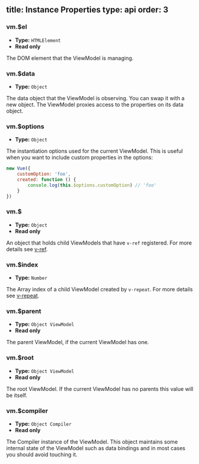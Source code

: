 title: Instance Properties
type: api
order: 3
---

### vm.$el

- **Type:** `HTMLElement`
- **Read only**

The DOM element that the ViewModel is managing.

### vm.$data

- **Type:** `Object`

The data object that the ViewModel is observing. You can swap it with a new object. The ViewModel proxies access to the properties on its data object.

### vm.$options

- **Type:** `Object`

The instantiation options used for the current ViewModel. This is useful when you want to include custom properties in the options:

``` js
new Vue({
    customOption: 'foo',
    created: function () {
        console.log(this.$options.customOption) // 'foo'
    }
})
```

### vm.$

- **Type:** `Object`
- **Read only**

An object that holds child ViewModels that have `v-ref` registered. For more details see [v-ref](/api/directives.html#v-ref).

### vm.$index

- **Type:** `Number`

The Array index of a child ViewModel created by `v-repeat`. For more details see [v-repeat](/api/directives.html#v-repeat).

### vm.$parent

- **Type:** `Object ViewModel`
- **Read only**

The parent ViewModel, if the current ViewModel has one.

### vm.$root

- **Type:** `Object ViewModel`
- **Read only**

The root ViewModel. If the current ViewModel has no parents this value will be itself.

### vm.$compiler

- **Type:** `Object Compiler`
- **Read only**

The Compiler instance of the ViewModel. This object maintains some internal state of the ViewModel such as data bindings and in most cases you should avoid touching it.